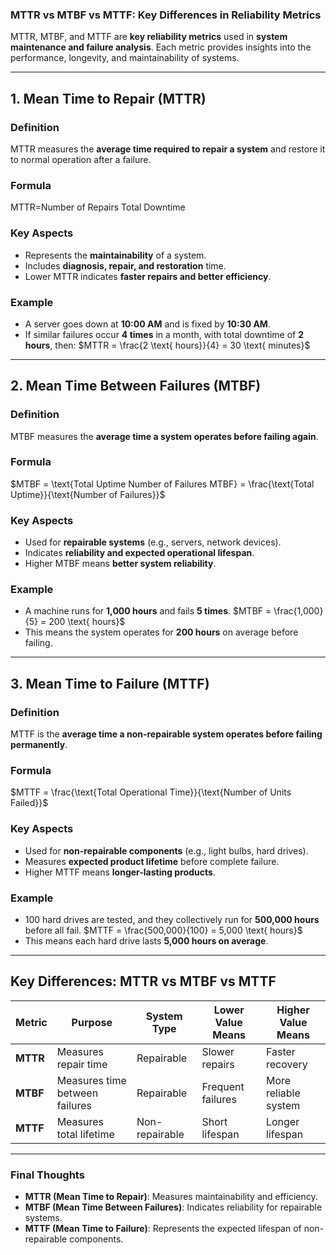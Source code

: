 ### **MTTR vs MTBF vs MTTF: Key Differences in Reliability Metrics**

MTTR, MTBF, and MTTF are **key reliability metrics** used in **system maintenance and failure analysis**. Each metric provides insights into the performance, longevity, and maintainability of systems.

---

## **1. Mean Time to Repair (MTTR)**

### **Definition**

MTTR measures the **average time required to repair a system** and restore it to normal operation after a failure.

### **Formula**

MTTR=Number of Repairs Total Downtime​

### **Key Aspects**

- Represents the **maintainability** of a system.
- Includes **diagnosis, repair, and restoration** time.
- Lower MTTR indicates **faster repairs and better efficiency**.

### **Example**

- A server goes down at **10:00 AM** and is fixed by **10:30 AM**.
- If similar failures occur **4 times** in a month, with total downtime of **2 hours**, then: $MTTR = \frac{2 \text{ hours}}{4} = 30 \text{ minutes}$

---

## **2. Mean Time Between Failures (MTBF)**

### **Definition**

MTBF measures the **average time a system operates before failing again**.

### **Formula**

$MTBF = \text{Total Uptime Number of Failures MTBF} = \frac{\text{Total Uptime}}{\text{Number of Failures}}$

### **Key Aspects**

- Used for **repairable systems** (e.g., servers, network devices).
- Indicates **reliability and expected operational lifespan**.
- Higher MTBF means **better system reliability**.

### **Example**

- A machine runs for **1,000 hours** and fails **5 times**. $MTBF = \frac{1,000}{5} = 200 \text{ hours}$
- This means the system operates for **200 hours** on average before failing.

---

## **3. Mean Time to Failure (MTTF)**

### **Definition**

MTTF is the **average time a non-repairable system operates before failing permanently**.

### **Formula**

$MTTF = \frac{\text{Total Operational Time}}{\text{Number of Units Failed}}$

### **Key Aspects**

- Used for **non-repairable components** (e.g., light bulbs, hard drives).
- Measures **expected product lifetime** before complete failure.
- Higher MTTF means **longer-lasting products**.

### **Example**

- 100 hard drives are tested, and they collectively run for **500,000 hours** before all fail. $MTTF = \frac{500,000}{100} = 5,000 \text{ hours}$
- This means each hard drive lasts **5,000 hours on average**.

---

## **Key Differences: MTTR vs MTBF vs MTTF**

|Metric|Purpose|System Type|Lower Value Means|Higher Value Means|
|---|---|---|---|---|
|**MTTR**|Measures repair time|Repairable|Slower repairs|Faster recovery|
|**MTBF**|Measures time between failures|Repairable|Frequent failures|More reliable system|
|**MTTF**|Measures total lifetime|Non-repairable|Short lifespan|Longer lifespan|

---

### **Final Thoughts**

- **MTTR (Mean Time to Repair)**: Measures maintainability and efficiency.
- **MTBF (Mean Time Between Failures)**: Indicates reliability for repairable systems.
- **MTTF (Mean Time to Failure)**: Represents the expected lifespan of non-repairable components.
